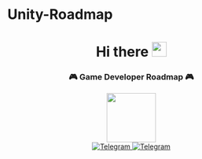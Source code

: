 # Unity-Roadmap

<div id="header" align="center">
	<h1>Hi there <img src="https://media.giphy.com/media/hvRJCLFzcasrR4ia7z/giphy.gif" width="30px"/></h1>
	<h3>🎮 Game Developer Roadmap 🎮</h3>
  <img src="https://media.giphy.com/media/M9gbBd9nbDrOTu1Mqx/giphy.gif" width="100"/></div>

<div id="socials" align="center">
		<a href="https://t.me/ilyashilov">
		<img src="https://img.shields.io/badge/Telegram-blue?style=for-the-badge&logo=telegram&logoColor=white" alt="Telegram"/>
	</a>
		<a href="telegram-url">
		<img src="https://img.shields.io/badge/Youtube-red?style=for-the-badge&logo=youtube&logoColor=white" alt="Telegram"/>
	</a>
<br><img src="https://komarev.com/ghpvc/?username=kelkhaun&style=flat-square&color=blue" alt=""/>


</div>
